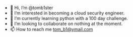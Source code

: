- 👋 Hi, I’m @tomb1ster
- 👀 I’m interested in becoming a cloud security engineer.
- 🌱 I’m currently learning python with a 100 day challenge.
- 💞️ I’m looking to collaborate on nothing at the moment.
- 📫 How to reach me tom_b1@ymail.com

<!---
tomb1ster/tomb1ster is a ✨ special ✨ repository because its `README.md` (this file) appears on your GitHub profile.
You can click the Preview link to take a look at your changes.
--->
